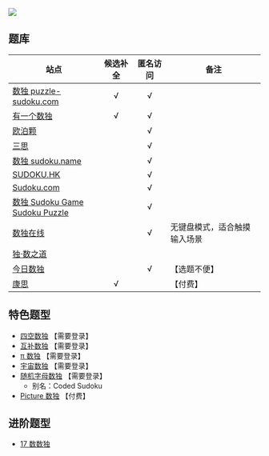 ![](https://cn.sudoku.today/pic/classsudoku9/9517_124875.png)

## 题库
| 站点 | 候选补全 | 匿名访问 | 备注 |
| --- | :---: | :---: | --- |
| [数独 puzzle-sudoku.com][] | √ | √ | |
| [有一个数独][] | √ | √ | |
| [欧泊颗][] | | √ | |
| [三思][] | | √ | |
| [数独 sudoku.name][] | | √ | |
| [SUDOKU.HK][] | | √ | |
| [Sudoku.com][] | | √ | |
| [数独 Sudoku Game][]<br>[Sudoku Puzzle][] | | √ | |
| [数独在线][] | | √ | 无键盘模式，适合触摸输入场景 |
| [独·数之道][] | | | |
| [今日数独][] | | √ | 【选题不便】 |
| [康思][] | √ |  | 【付费】 |

## 特色题型
- [四空数独](http://www.sudokufans.org.cn/lx/game.index.php?type=4e) 【需要登录】
- [互补数独](http://www.sudokufans.org.cn/lx/game.index.php?type=bs) 【需要登录】
- [π 数独](http://www.sudokufans.org.cn/lx/game.index.php?type=pi) 【需要登录】
- [宇宙数独](http://www.sudokufans.org.cn/lx/game.index.php?type=sym) 【需要登录】
- [随机字母数独](http://www.sudokufans.org.cn/lx/game.index.php?type=rdm) 【需要登录】
  - 别名：Coded Sudoku
- [Picture 数独](https://www.conceptispuzzles.com/zh/index.aspx?uri=puzzle/sudoku) 【付费】

## 进阶题型
- [17 数数独](17数数独.md)

[独·数之道]: http://www.sudokufans.org.cn/lx/game.index.php?type=30
[今日数独]: https://cn.sudoku.today/g-classic-sudoku/
[欧泊颗]: https://www.oubk.com/sudoku/sudoku-3x3-0.html?level=5
[三思]: https://www.12634.com/sudoku/sudoku/level10
[数独在线]: https://sudoku-cn.com/
[数独 puzzle-sudoku.com]: https://cn.puzzle-sudoku.com/?size=5
[数独 sudoku.name]: https://www.sudoku.name/index-cn.php
[数独 Sudoku Game]: http://www.sudokugame.org/
[SUDOKU.HK]: https://sudoku.hk/
[Sudoku.com]: https://sudoku.com/zh
[Sudoku Puzzle]: https://cn.sudokupuzzle.org/
[有一个数独]: https://shudu.one/
[康思]: https://www.conceptispuzzles.com/zh/index.aspx?uri=puzzle/sudoku